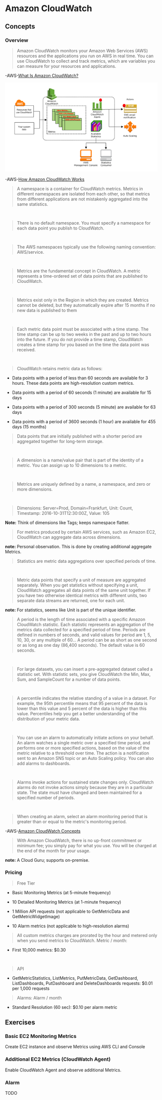 # Amazon CloudWatch

## Concepts

### Overview

> Amazon CloudWatch monitors your Amazon Web Services (AWS) resources and the applications you run on AWS in real time. You can use CloudWatch to collect and track metrics, which are variables you can measure for your resources and applications.

-AWS-[What Is Amazon CloudWatch?](https://docs.aws.amazon.com/AmazonCloudWatch/latest/monitoring/WhatIsCloudWatch.html)

![CloudWatch](cloudwatch.png)

-AWS-[How Amazon CloudWatch Works](https://docs.aws.amazon.com/AmazonCloudWatch/latest/monitoring/cloudwatch_architecture.html)

> A namespace is a container for CloudWatch metrics. Metrics in different namespaces are isolated from each other, so that metrics from different applications are not mistakenly aggregated into the same statistics.

&nbsp;

> There is no default namespace. You must specify a namespace for each data point you publish to CloudWatch.

&nbsp;

> The AWS namespaces typically use the following naming convention: AWS/service.

&nbsp;

> Metrics are the fundamental concept in CloudWatch. A metric represents a time-ordered set of data points that are published to CloudWatch.

&nbsp;

> Metrics exist only in the Region in which they are created. Metrics cannot be deleted, but they automatically expire after 15 months if no new data is published to them

&nbsp;

> Each metric data point must be associated with a time stamp. The time stamp can be up to two weeks in the past and up to two hours into the future. If you do not provide a time stamp, CloudWatch creates a time stamp for you based on the time the data point was received.

&nbsp;

> CloudWatch retains metric data as follows:

* Data points with a period of less than 60 seconds are available for 3 hours. These data points are high-resolution custom metrics.

* Data points with a period of 60 seconds (1 minute) are available for 15 days

* Data points with a period of 300 seconds (5 minute) are available for 63 days

* Data points with a period of 3600 seconds (1 hour) are available for 455 days (15 months)

> Data points that are initially published with a shorter period are aggregated together for long-term storage.

&nbsp;

> A dimension is a name/value pair that is part of the identity of a metric. You can assign up to 10 dimensions to a metric.

&nbsp;

> Metrics are uniquely defined by a name, a namespace, and zero or more dimensions.

&nbsp;

> Dimensions: Server=Prod, Domain=Frankfurt, Unit: Count, Timestamp: 2016-10-31T12:30:00Z, Value: 105

**Note:** Think of dimensions like Tags; keeps namespace flatter.

> For metrics produced by certain AWS services, such as Amazon EC2, CloudWatch can aggregate data across dimensions.

**note:** Personal observation. This is done by creating additional aggregate Metrics.

> Statistics are metric data aggregations over specified periods of time.

&nbsp;

> Metric data points that specify a unit of measure are aggregated separately. When you get statistics without specifying a unit, CloudWatch aggregates all data points of the same unit together. If you have two otherwise identical metrics with different units, two separate data streams are returned, one for each unit.

**note:** For statistics, seems like Unit is part of the unique identifier.

> A period is the length of time associated with a specific Amazon CloudWatch statistic. Each statistic represents an aggregation of the metrics data collected for a specified period of time. Periods are defined in numbers of seconds, and valid values for period are 1, 5, 10, 30, or any multiple of 60...  A period can be as short as one second or as long as one day (86,400 seconds). The default value is 60 seconds.

&nbsp;

> For large datasets, you can insert a pre-aggregated dataset called a statistic set. With statistic sets, you give CloudWatch the Min, Max, Sum, and SampleCount for a number of data points.

&nbsp;

> A percentile indicates the relative standing of a value in a dataset. For example, the 95th percentile means that 95 percent of the data is lower than this value and 5 percent of the data is higher than this value. Percentiles help you get a better understanding of the distribution of your metric data.

&nbsp;

> You can use an alarm to automatically initiate actions on your behalf. An alarm watches a single metric over a specified time period, and performs one or more specified actions, based on the value of the metric relative to a threshold over time. The action is a notification sent to an Amazon SNS topic or an Auto Scaling policy. You can also add alarms to dashboards.

&nbsp;

> Alarms invoke actions for sustained state changes only. CloudWatch alarms do not invoke actions simply because they are in a particular state. The state must have changed and been maintained for a specified number of periods.

&nbsp;

> When creating an alarm, select an alarm monitoring period that is greater than or equal to the metric's monitoring period.

-AWS-[Amazon CloudWatch Concepts](https://docs.aws.amazon.com/AmazonCloudWatch/latest/monitoring/cloudwatch_concepts.html)

> With Amazon CloudWatch, there is no up-front commitment or minimum fee; you simply pay for what you use. You will be charged at the end of the month for your usage.

**note:** A Cloud Guru; supports on-premise.

### Pricing

> Free Tier

* Basic Monitoring Metrics (at 5-minute frequency)

* 10 Detailed Monitoring Metrics (at 1-minute frequency)

* 1 Million API requests (not applicable to GetMetricData and GetMetricWidgetImage)

* 10 Alarm metrics (not applicable to high-resolution alarms)

> All custom metrics charges are prorated by the hour and metered only when you send metrics to CloudWatch. Metric / month:

* First 10,000 metrics: $0.30

&nbsp;

> API

* GetMetricStatistics, ListMetrics, PutMetricData, GetDashboard, ListDashboards, PutDashboard and DeleteDashboards requests: $0.01 per 1,000 requests

> Alarms: Alarm / month

* Standard Resolution (60 sec): $0.10 per alarm metric

## Exercises

### Basic EC2 Monitoring Metrics

Create EC2 instance and observe Metrics using AWS CLI and Console

### Additional EC2 Metrics (CloudWatch Agent)

Enable CloudWatch Agent and observe additional Metrics.

### Alarm

TODO